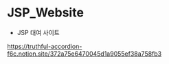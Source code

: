 # JSP_Website
- JSP 대여 사이트

https://truthful-accordion-f6c.notion.site/372a75e6470045d1a9055ef38a758fb3
